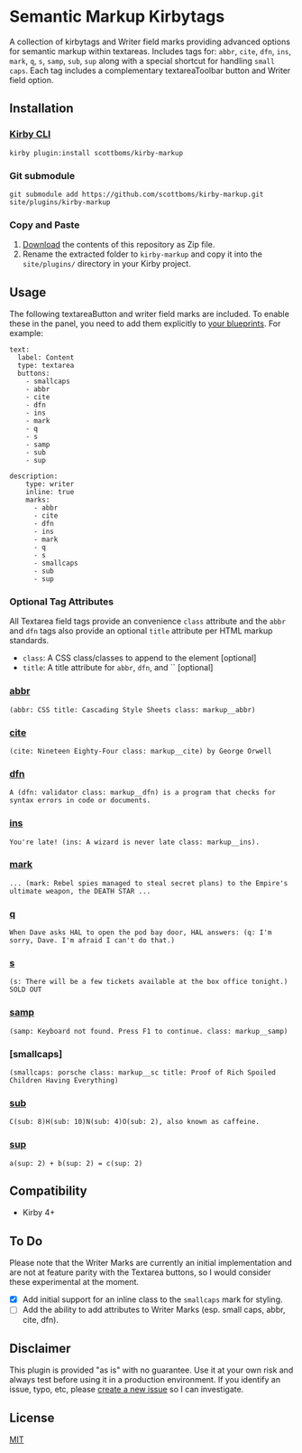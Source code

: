 # Semantic Markup Kirbytags

A collection of kirbytags and Writer field marks providing advanced options for semantic markup within textareas. Includes tags for: `abbr`, `cite`, `dfn`, `ins`, `mark`, `q`, `s`, `samp`, `sub`, `sup` along with a special shortcut for handling `small caps`. Each tag includes a complementary textareaToolbar button and Writer field option.

## Installation

### [Kirby CLI](https://github.com/getkirby/cli)

    kirby plugin:install scottboms/kirby-markup

### Git submodule

    git submodule add https://github.com/scottboms/kirby-markup.git site/plugins/kirby-markup

### Copy and Paste

1. [Download](https://github.com/scottboms/kirby-markup/archive/master.zip) the contents of this repository as Zip file.
2. Rename the extracted folder to `kirby-markup` and copy it into the `site/plugins/` directory in your Kirby project.

## Usage

The following textareaButton and writer field marks are included. To enable these in the panel, you need to add them explicitly to [your blueprints](https://getkirby.com/docs/reference/panel/fields/textarea). For example:

    text:
      label: Content
      type: textarea
      buttons:
        - smallcaps
        - abbr
        - cite
        - dfn
        - ins
        - mark
        - q
        - s
        - samp
        - sub
        - sup

    description:
        type: writer
        inline: true
        marks:
          - abbr
          - cite
          - dfn
          - ins
          - mark
          - q
          - s
          - smallcaps
          - sub
          - sup

### Optional Tag Attributes

All Textarea field tags provide an convenience `class` attribute and the `abbr` and `dfn` tags also provide an optional `title` attribute per HTML markup standards.

* `class`: A CSS class/classes to append to the element [optional]
* `title`: A title attribute for `abbr`, `dfn`, and `` [optional]

### [abbr](https://developer.mozilla.org/en-US/docs/Web/HTML/Element/abbr)

`(abbr: CSS title: Cascading Style Sheets class: markup__abbr)`

### [cite](https://developer.mozilla.org/en-US/docs/Web/HTML/Element/cite)

`(cite: Nineteen Eighty-Four class: markup__cite) by George Orwell`

### [dfn](https://developer.mozilla.org/en-US/docs/Web/HTML/Element/dfn)

`A (dfn: validator class: markup__dfn) is a program that checks for syntax errors in code or documents.`

### [ins](https://developer.mozilla.org/en-US/docs/Web/HTML/Element/ins)

`You're late! (ins: A wizard is never late class: markup__ins).`

### [mark](https://developer.mozilla.org/en-US/docs/Web/HTML/Element/mark)

`... (mark: Rebel spies managed to steal secret plans) to the Empire's ultimate weapon, the DEATH STAR ...`

### [q](https://developer.mozilla.org/en-US/docs/Web/HTML/Element/q)

`When Dave asks HAL to open the pod bay door, HAL answers: (q: I'm sorry, Dave. I'm afraid I can't do that.)`

### [s](https://developer.mozilla.org/en-US/docs/Web/HTML/Element/s)

`(s: There will be a few tickets available at the box office tonight.) SOLD OUT`

### [samp](https://developer.mozilla.org/en-US/docs/Web/HTML/Element/samp)

`(samp: Keyboard not found. Press F1 to continue. class: markup__samp)`

### [smallcaps]
`(smallcaps: porsche class: markup__sc title: Proof of Rich Spoiled Children Having Everything)`

### [sub](https://developer.mozilla.org/en-US/docs/Web/HTML/Element/sub)

`C(sub: 8)H(sub: 10)N(sub: 4)O(sub: 2), also known as caffeine.`

### [sup](https://developer.mozilla.org/en-US/docs/Web/HTML/Element/sup)

`a(sup: 2) + b(sup: 2) = c(sup: 2)`

## Compatibility

* Kirby 4+

## To Do

Please note that the Writer Marks are currently an initial implementation and are not at feature parity with the Textarea buttons, so I would consider these experimental at the moment.

* [x] Add initial support for an inline class to the `smallcaps` mark for styling.
* [ ] Add the ability to add attributes to Writer Marks (esp. small caps, abbr, cite, dfn).

## Disclaimer

This plugin is provided "as is" with no guarantee. Use it at your own risk and always test before using it in a production environment. If you identify an issue, typo, etc, please [create a new issue](/issues/new) so I can investigate.

## License

[MIT](https://opensource.org/licenses/MIT)
